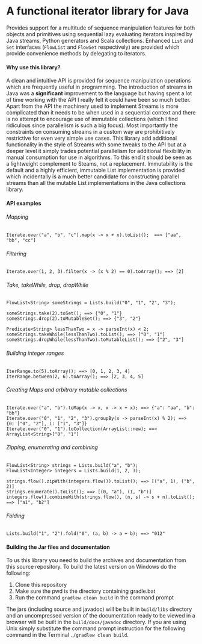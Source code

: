 # A functional iterator library for Java

Provides support for a multitude of sequence manipulation 
features for both objects and primitives using sequential 
lazy evaluating iterators inspired by Java streams, Python generators 
and Scala collections. Enhanced `List` and `Set` interfaces (`FlowList` and `FlowSet` respectively)
are provided which provide convenience methods by delegating
to iterators.

#### Why use this library?
A clean and intuitive API is provided for sequence manipulation 
operations which are frequently useful in programming. The 
introduction of streams in Java was a **significant** improvement
to the language but having spent a lot of time working with the API 
I really felt it could have been so much better. Apart from the API the 
machinery used to implement Streams is more complicated than it needs to be when used
in a sequential context and there is no attempt to encourage use of immutable collections 
(which I find ridiculous since parallelism is such a big focus). Most importantly the constraints on
consuming streams in a custom way are prohibitively restrictive for even very simple use cases.
This library add additional functionality in the style of Streams 
with some tweaks to the API but at a deeper level it simply trades 
potential parallelism for  additional flexibility in manual consumption 
for use in algorithms. To this end it should be seen as a lightweight 
complement to Steams, not a replacement. Immutability is the default and a highly efficient, 
immutable List implementation is provided which incidentally is a much better candidate for 
constructing parallel streams than all the mutable List implementations in the Java collections
library.

#### API examples

###### Mapping

``` 
Iterate.over("a", "b", "c").map(x -> x + x).toList();  ==> ["aa", "bb", "cc"]
```

###### Filtering

```
Iterate.over(1, 2, 3).filter(x -> (x % 2) == 0).toArray(); ==> [2]
```

###### Take, takeWhile, drop, dropWhile

```
FlowList<String> someStrings = Lists.build("0", "1", "2", "3");

someStrings.take(2).toSet(); ==> {"0", "1"}
someStrings.drop(2).toMutableSet(); ==> {"3", "2"}

Predicate<String> lessThanTwo = x -> parseInt(x) < 2;
someStrings.takeWhile(lessThanTwo).toList(); ==> ["0", "1"]
someStrings.dropWhile(lessThanTwo).toMutableList(); ==> ["2", "3"]
```

###### Building integer ranges

```
IterRange.to(5).toArray(); ==> [0, 1, 2, 3, 4]
IterRange.between(2, 6).toArray(); ==> [2, 3, 4, 5]
```

###### Creating Maps and arbitrary mutable collections

```
Iterate.over("a", "b").toMap(x -> x, x -> x + x); ==> {"a": "aa", "b": "bb"}
Iterate.over("0", "1", "2", "3").groupBy(x -> parseInt(x) % 2); ==> {0: ["0", "2"], 1: ["1", "3"]}
Iterate.over("0", "1").toCollection(ArrayList::new); ==> ArrayList<String>["0", "1"]
```

###### Zipping, enumerating and combining

```
FlowList<String> strings = Lists.build("a", "b");
FlowList<Integer> integers = Lists.build(1, 2, 3);

strings.flow().zipWith(integers.flow()).toList(); ==> [("a", 1), ("b", 2)]
strings.enumerate().toList(); ==> [(0, "a"), (1, "b")]
integers.flow().combineWith(strings.flow(), (n, s) -> s + n).toList(); ==> ["a1", "b2"]
```

###### Folding
```
Lists.build("1", "2").fold("0", (a, b) -> a + b); ==> "012"
```

#### Building the Jar files and documentation

To us this library you need to build the archives and documentation from this source 
repository. To build the latest version on Windows do the following:

1. Clone this repository
2. Make sure the pwd is the directory containing gradle.bat
3. Run the command `gradlew clean build` in the command prompt

The jars (including source and javadoc) will be built in `build/libs` directory and an uncompressed 
version of the documentation ready to be viewed in a browser will be built in the `build/docs/javadoc` 
directory. If you are using Unix simply substitute the command prompt instruction for the following 
command in the Terminal `./gradlew clean build`.

